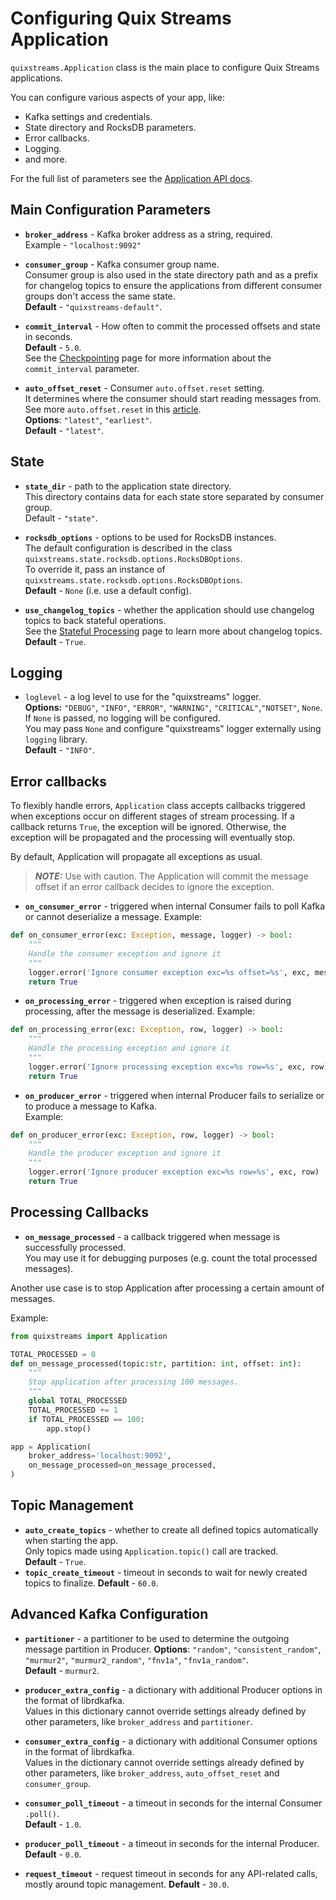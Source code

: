 # Configuring Quix Streams Application

`quixstreams.Application` class is the main place to configure Quix Streams applications.

You can configure various aspects of your app, like:

- Kafka settings and credentials.
- State directory and RocksDB parameters.
- Error callbacks.
- Logging.
- and more.


For the full list of parameters see the [Application API docs](api-reference/application.md#application__init__).

## Main Configuration Parameters

- **`broker_address`** - Kafka broker address as a string, required.    
Example - `"localhost:9092"`

- **`consumer_group`** - Kafka consumer group name.  
Consumer group is also used in the state directory path and as a prefix for changelog topics to ensure the applications from different consumer groups don't access the same state.      
**Default** - `"quixstreams-default"`.

- **`commit_interval`** - How often to commit the processed offsets and state in seconds.  
**Default** - `5.0`.    
See the [Checkpointing](advanced/checkpointing.md) page for more information about 
the `commit_interval` parameter.

- **`auto_offset_reset`** - Consumer `auto.offset.reset` setting.  
It determines where the consumer should start reading messages from.  
See more `auto.offset.reset` in this [article](https://www.quix.io/blog/kafka-auto-offset-reset-use-cases-and-pitfalls#the-auto-offset-reset-configuration).  
**Options**: `"latest"`, `"earliest"`.  
**Default** - `"latest"`.


## State
- **`state_dir`** - path to the application state directory.  
This directory contains data for each state store separated by consumer group.  
Default - `"state"`.

- **`rocksdb_options`** - options to be used for RocksDB instances.   
The default configuration is described in the class `quixstreams.state.rocksdb.options.RocksDBOptions`.  
To override it, pass an instance of `quixstreams.state.rocksdb.options.RocksDBOptions`.  
**Default** - `None` (i.e. use a default config).

- **`use_changelog_topics`** - whether the application should use changelog topics to back stateful operations.  
See the [Stateful Processing](advanced/stateful-processing.md#fault-tolerance-recovery) page to learn more about changelog topics.   
**Default** - `True`.

## Logging
- `loglevel` - a log level to use for the "quixstreams" logger.  
**Options:** `"DEBUG"`, `"INFO"`, `"ERROR"`, `"WARNING"`, `"CRITICAL"`,`"NOTSET"`, `None`.  
If `None` is passed, no logging will be configured.  
You may pass `None` and configure "quixstreams" logger externally using `logging` library.    
**Default** - `"INFO"`.


## Error callbacks

To flexibly handle errors, `Application` class accepts callbacks triggered when exceptions occur on different stages of stream processing. 
If a callback returns `True`, the exception will be ignored. 
Otherwise, the exception will be propagated and the processing will eventually stop.

By default, Application will propagate all exceptions as usual.

>***NOTE:*** Use with caution. 
> The Application will commit the message offset if an error callback decides to ignore the exception. 

- **`on_consumer_error`** -  triggered when internal Consumer fails to poll Kafka or cannot deserialize a message.
Example:

```python
def on_consumer_error(exc: Exception, message, logger) -> bool:
    """
    Handle the consumer exception and ignore it
    """
    logger.error('Ignore consumer exception exc=%s offset=%s', exc, message.offset())
    return True
```

- **`on_processing_error`** - triggered when exception is raised during processing, after the message is deserialized.
Example:

```python
def on_processing_error(exc: Exception, row, logger) -> bool:
    """
    Handle the processing exception and ignore it
    """
    logger.error('Ignore processing exception exc=%s row=%s', exc, row)
    return True
```

- **`on_producer_error`** - triggered when internal Producer fails to serialize or to produce a message to Kafka.  
Example:

```python
def on_producer_error(exc: Exception, row, logger) -> bool:
    """
    Handle the producer exception and ignore it
    """
    logger.error('Ignore producer exception exc=%s row=%s', exc, row)
    return True
```

## Processing Callbacks
- **`on_message_processed`** - a callback triggered when message is successfully processed.  
You may use it for debugging purposes (e.g. count the total processed messages).

Another use case is to stop Application after processing a certain amount of messages.

Example:

```python
from quixstreams import Application

TOTAL_PROCESSED = 0
def on_message_processed(topic:str, partition: int, offset: int):
    """
    Stop application after processing 100 messages.
    """
    global TOTAL_PROCESSED
    TOTAL_PROCESSED += 1
    if TOTAL_PROCESSED == 100:
        app.stop()

app = Application(
    broker_address='localhost:9092',
    on_message_processed=on_message_processed,
)
```


## Topic Management
- **`auto_create_topics`** - whether to create all defined topics automatically when starting the app.  
Only topics made using `Application.topic()` call are tracked.  
**Default** - `True`.
- **`topic_create_timeout`** - timeout in seconds to wait for newly created topics to finalize. 
**Default** - `60.0`.

## Advanced Kafka Configuration

- **`partitioner`** - a partitioner to be used to determine the outgoing message partition in Producer.
**Options**: `"random"`, `"consistent_random"`, `"murmur2"`, `"murmur2_random"`, `"fnv1a"`, `"fnv1a_random"`.  
**Default** - `murmur2`.

- **`producer_extra_config`** - a dictionary with additional Producer options in the format of librdkafka.  
Values in this dictionary cannot override settings already defined by other parameters, like `broker_address` and `partitioner`.

- **`consumer_extra_config`** - a dictionary with additional Consumer options in the format of librdkafka.  
Values in the dictionary cannot override settings already defined by other parameters, like `broker_address`, `auto_offset_reset` and `consumer_group`.

- **`consumer_poll_timeout`** - a timeout in seconds for the internal Consumer `.poll()`.  
**Default** - `1.0`.

- **`producer_poll_timeout`** - a timeout in seconds for the internal Producer.  
**Default** - `0.0`.

- **`request_timeout`** - request timeout in seconds for any API-related calls, mostly 
around topic management. 
**Default** - `30.0`.
